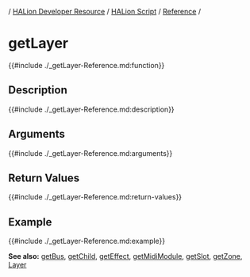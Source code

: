 / [HALion Developer Resource](../../HALion-Developer-Resource.md) / [HALion Script](./HALion-Script.md) / [Reference](./Reference.md) /

# getLayer

{{#include ./_getLayer-Reference.md:function}}

## Description

{{#include ./_getLayer-Reference.md:description}}

## Arguments

{{#include ./_getLayer-Reference.md:arguments}}

## Return Values

{{#include ./_getLayer-Reference.md:return-values}}

## Example

{{#include ./_getLayer-Reference.md:example}}

**See also:** [getBus](./getBus.md), [getChild](./getChild.md), [getEffect](./getEffect.md), [getMidiModule](./getMidiModule.md), [getSlot](./getSlot.md), [getZone](./getZone.md), [Layer](./Layer.md)